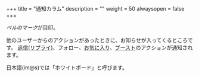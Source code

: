 +++
title = "通知カラム"
description = ""
weight = 50
alwaysopen = false
+++

<i class="fa fa-bell">ベルのマーク</i>が目印。

他のユーザーからのアクションがあったときに、お知らせが入ってくるところです。
[返信(リプライ)](../../reply)、フォロー、[お気に入り](../../favorite)、[ブースト](../../boost)のアクションが通知されます。

日本語(im@s)では「ホワイトボード」と呼びます。
